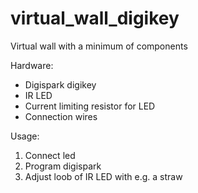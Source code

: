# virtual_wall_digikey
Virtual wall with a minimum of components

Hardware:

* Digispark digikey
* IR LED
* Current limiting resistor for LED
* Connection wires

Usage:

1. Connect led 
2. Program digispark
3. Adjust loob of IR LED with e.g. a straw
